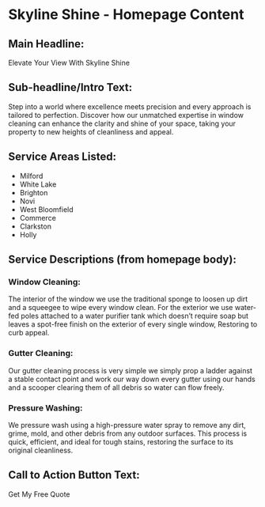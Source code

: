 # Skyline Shine - Homepage Content

## Main Headline:
Elevate Your View With Skyline Shine

## Sub-headline/Intro Text:
Step into a world where excellence meets precision and every approach is tailored to perfection. Discover how our unmatched expertise in window cleaning can enhance the clarity and shine of your space, taking your property to new heights of cleanliness and appeal.

## Service Areas Listed:
- Milford
- White Lake
- Brighton
- Novi
- West Bloomfield
- Commerce
- Clarkston
- Holly

## Service Descriptions (from homepage body):

### Window Cleaning:
The interior of the window we use the traditional sponge to loosen up dirt and a squeegee to wipe every window clean. For the exterior we use water-fed poles attached to a water purifier tank which doesn’t require soap but leaves a spot-free finish on the exterior of every single window, Restoring to curb appeal.

### Gutter Cleaning:
Our gutter cleaning process is very simple we simply prop a ladder against a stable contact point and work our way down every gutter using our hands and a scooper clearing them of all debris so water can flow freely.

### Pressure Washing:
We pressure wash using a high-pressure water spray to remove any dirt, grime, mold, and other debris from any outdoor surfaces. This process is quick, efficient, and ideal for tough stains, restoring the surface to its original cleanliness.

## Call to Action Button Text:
Get My Free Quote

